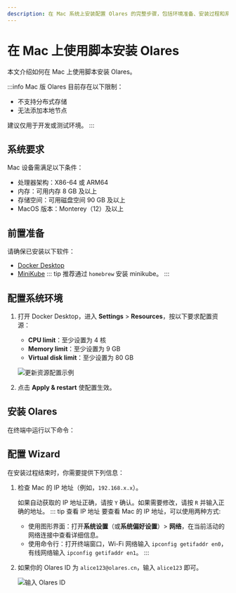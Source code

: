 ```yaml
---
description: 在 Mac 系统上安装配置 Olares 的完整步骤，包括环境准备、安装过程和系统激活。
---
```

# 在 Mac 上使用脚本安装 Olares
本文介绍如何在 Mac 上使用脚本安装 Olares。

:::info
Mac 版 Olares 目前存在以下限制：
- 不支持分布式存储
- 无法添加本地节点

建议仅用于开发或测试环境。
:::

## 系统要求
Mac 设备需满足以下条件：
- 处理器架构：X86-64 或 ARM64
- 内存：可用内存 8 GB 及以上
- 存储空间：可用磁盘空间 90 GB 及以上
- MacOS 版本：Monterey（12）及以上

## 前置准备
请确保已安装以下软件：
- [Docker Desktop](https://www.docker.com/products/docker-desktop/)
- [MiniKube](https://minikube.sigs.k8s.io/docs/start/?arch=%2Fmacos%2Farm64%2Fstable%2Fhomebrew)
  ::: tip
  推荐通过 `homebrew` 安装 minikube。
  :::

## 配置系统环境
1. 打开 Docker Desktop，进入 **Settings** > **Resources**，按以下要求配置资源：
    - **CPU limit**：至少设置为 4 核
    - **Memory limit**：至少设置为 9 GB
    - **Virtual disk limit**：至少设置为 80 GB

   ![更新资源配置示例](/images/manual/get-started/docker-resources-settings.png#bordered)
2. 点击 **Apply & restart** 使配置生效。
## 安装 Olares
在终端中运行以下命令：

<!--@include: ./reusables.md{4,18}-->
## 配置 Wizard
在安装过程结束时，你需要提供下列信息：
1. 检查 Mac 的 IP 地址（例如，`192.168.x.x`）。

   如果自动获取的 IP 地址正确，请按 `Y` 确认。如果需要修改，请按 `R` 并输入正确的地址。
   ::: tip 查看 IP 地址
   要查看 Mac 的 IP 地址，可以使用两种方式:
   - 使用图形界面：打开**系统设置**（或**系统偏好设置**）> **网络**，在当前活动的网络连接中查看详细信息。
   - 使用命令行：打开终端窗口，Wi-Fi 网络输入 `ipconfig getifaddr en0`，有线网络输入 `ipconfig getifaddr en1`。
   :::

2. 如果你的 Olares ID 为 `alice123@olares.cn`，输入 `alice123` 即可。

   ![输入 Olares ID](/images/zh/manual/get-started/enter-olares-id.png)

<!--@include: ./reusables.md{26,28}-->

<!--@include: ./activate-olares.md-->

<!--@include: ./log-in-to-olares.md-->

<!--@include: ./reusables.md{30,34}-->